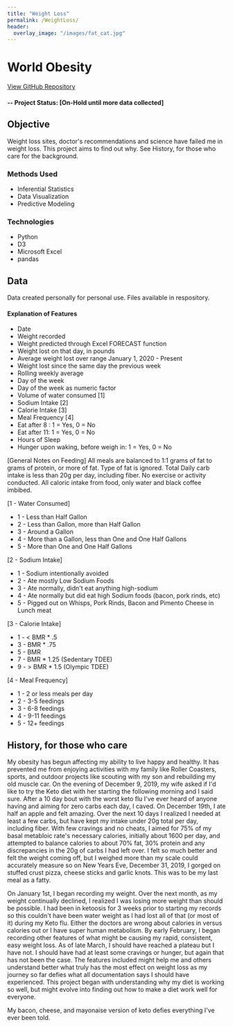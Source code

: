 ```yaml
---
title: "Weight Loss"
permalink: /WeightLoss/
header:
  overlay_image: "/images/fat_cat.jpg"
---
```

# World Obesity
[View GitHub Repository](https://github.com/midumass/My_Weight_Loss/tree/master/) 

#### -- Project Status: [On-Hold until more data collected]

## Objective
Weight loss sites, doctor's recommendations and science have failed me in weight loss. This project aims to find out why. See History, for those who care for the background.

### Methods Used
* Inferential Statistics
* Data Visualization
* Predictive Modeling

### Technologies
* Python
* D3
* Microsoft Excel
* pandas

## Data
Data created personally for personal use. Files available in respository. 

#### Explanation of Features
* Date
* Weight recorded
* Weight predicted through Excel FORECAST function
* Weight lost on that day, in pounds
* Average weight lost over range January 1, 2020 - Present
* Weight lost since the same day the previous week
* Rolling weekly average
* Day of the week
* Day of the week as numeric factor
* Volume of water consumed [1]
* Sodium Intake [2]
* Calorie Intake [3]
* Meal Frequency [4]
* Eat after 8 : 1 = Yes, 0 = No
* Eat after 11: 1 = Yes, 0 = No
* Hours of Sleep
* Hunger upon waking, before weigh in: 1 = Yes, 0 = No

[General Notes on Feeding]
All meals are balanced to 1:1 grams of fat to grams of protein, or more of fat. Type of fat is ignored. Total Daily carb intake is less than 20g per day, including fiber. No exercise or activity conducted. All caloric intake from food, only water and black coffee imbibed. 

[1 - Water Consumed]
* 1 - Less than Half Gallon
* 2 - Less than Gallon, more than Half Gallon
* 3 - Around a Gallon
* 4 - More than a Gallon, less than One and One Half Gallons
* 5 - More than One and One Half Gallons

[2 - Sodium Intake]
* 1 - Sodium intentionally avoided
* 2 - Ate mostly Low Sodium Foods
* 3 - Ate normally, didn't eat anything high-sodium
* 4 - Ate normally but did eat high Sodium foods (bacon, pork rinds, etc)
* 5 - Pigged out on Whisps, Pork Rinds, Bacon and Pimento Cheese in Lunch meat

[3 - Calorie Intake]
* 1 - < BMR * .5
* 3 - BMR * .75
* 5 - BMR
* 7 - BMR * 1.25 (Sedentary TDEE)
* 9 - > BMR * 1.5 (Olympic TDEE)

[4 - Meal Frequency]
* 1 - 2 or less meals per day
* 2 - 3-5 feedings
* 3 - 6-8 feedings
* 4 - 9-11 feedings
* 5 - 12+ feedings

## History, for those who care
My obesity has begun affecting my ability to live happy and healthy. It has prevented me from enjoying activities with my family like Roller Coasters, sports, and outdoor projects like scouting with my son and rebuilding my old muscle car. On the evening of December 9, 2019, my wife asked if I'd like to try the Keto diet with her starting the following morning and I said sure. After a 10 day bout with the worst keto flu I've ever heard of anyone having and aiming for zero carbs each day, I caved. On December 19th, I ate half an apple and felt amazing. Over the next 10 days I realized I needed at least a few carbs, but have kept my intake under 20g total per day, including fiber. With few cravings and no cheats, I aimed for 75% of my basal metabloic rate's necessary calories, initially about 1600 per day, and attempted to balance calories to about 70% fat, 30% protein and any discrepancies in the 20g of carbs I had left over. I felt so much better and felt the weight coming off, but I weighed more than my scale could accurately measure so on New Years Eve, December 31, 2019, I gorged on stuffed crust pizza, cheese sticks and garlic knots. This was to be my last meal as a fatty.

On January 1st, I began recording my weight. Over the next month, as my weight continually declined, I realized I was losing more weight than should be possible. I had been in ketoosis for 3 weeks prior to starting my records so this couldn't have been water weight as I had lost all of that (or most of it) during my Keto flu. Either the doctors are wrong about calories in versus calories out or I have super human metabolism. By early February, I began recording other features of what might be causing my rapid, consistent, easy weight loss. As of late March, I should have reached a plateau but I have not. I should have had at least some cravings or hunger, but again that has not been the case. The features included might help me and others understand better what truly has the most effect on weight loss as my journey so far defies what all documentation says I should have experienced. This project began with understanding why my diet is working so well, but might evolve into finding out how to make a diet work well for everyone.

My bacon, cheese, and mayonaise version of keto defies everything I've ever been told.